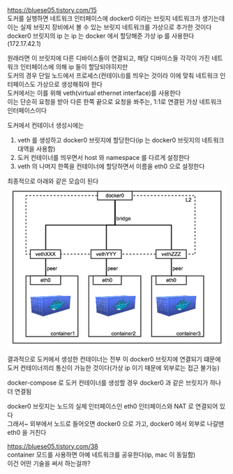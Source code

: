 <https://bluese05.tistory.com/15>  
도커를 실행하면 네트워크 인터페이스에 docker0 이라는 브릿지 네트워크가 생기는데
이는 실제 브릿지 장비에서 볼 수 있는 브릿지 네트워크를 가상으로 추가한 것이다  
docker0 브릿지의 ip 는 ip 는 docker 에서 할당해준 가상 ip 를 사용한다(172.17.42.1)  

원래라면 이 브릿지에 다른 디바이스들이 연결되고, 해당 디바이스들 각각이 가진 네트워크 인터페이스에 의해 ip 들이 할당되야히지만  
도커의 경우 단일 노드에서 프로세스(컨테이너)를 띄우는 것이라 이에 맞춰 네트워크 인터페이스도 가상으로 생성해줘야 한다  
도커에서는 이를 위해 veth(virtual ethernet interface)를 사용한다  
이는 단순히 요청을 받아 다른 한쪽 끝으로 요청을 쏴주는, 1:1로 연결된 가상 네트워크 인터페이스이다  

도커에서 컨테이너 생성시에는  
1. veth 를 생성하고 docker0 브릿지에 할당한다(ip 는 docker0 브릿지의 네트워크 대역을 사용함)
2. 도커 컨테이너를 띄우면서 host 와 namespace 를 다르게 설정한다
3. veth 의 나머지 한쪽을 컨테이너에 할당하면서 이름을 eth0 으로 설정한다

최종적으로 아래와 같은 모습이 된다  
![docker-network](img/docker-network.png)  

결과적으로 도커에서 생성한 컨테이너는 전부 이 docker0 브릿지에 연결되기 떄문에 도커 컨테이너끼리 통신이 가능한 것이다(가상 ip 이기 때문에 외부로는 접근 불가능)  

docker-compose 로 도커 컨테이너를 생성할 경우 docker0 과 같은 브릿지가 하나 더 연결됨  

docker0 브릿지는 노드의 실제 인터페이스인 eth0 인터페이스와 NAT 로 연결되어 있다  
그래서~ 외부에서 노드로 들어오면 docker0 으로 가고, docker0 에서 외부로 나갈땐 eth0 을 거친다  

<https://bluese05.tistory.com/38>  
container 모드를 사용하면 아예 네트워크를 공유한다(ip, mac 이 동일함)  
이건 어떤 기술을 써서 하는걸까?